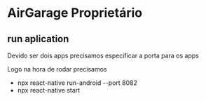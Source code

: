 # AirGarage Proprietário

## run aplication
Devido ser dois apps precisamos especificar a porta para os apps

Logo na hora de rodar precisamos
- npx react-native run-android --port 8082
- npx react-native start